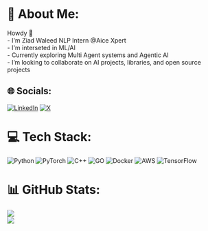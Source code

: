# 💫 About Me:
Howdy 🤠<br>- I'm Ziad Waleed NLP Intern @Aice Xpert<br>- I'm interseted in ML/AI<br>- Currently exploring Multi Agent systems and Agentic AI<br>- I’m looking to collaborate on AI projects, libraries, and open source projects


## 🌐 Socials:
[![LinkedIn](https://img.shields.io/badge/LinkedIn-%230077B5.svg?logo=linkedin&logoColor=white)](https://linkedin.com/in/ziadwaleed) [![X](https://img.shields.io/badge/X-black.svg?logo=X&logoColor=white)](https://x.com/FineTunedNigga) 

# 💻 Tech Stack:
![Python](https://img.shields.io/badge/python-3670A0?style=flat&logo=python&logoColor=ffdd54) ![PyTorch](https://img.shields.io/badge/PyTorch-%23EE4C2C.svg?style=flat&logo=PyTorch&logoColor=white) ![C++](https://img.shields.io/badge/c++-%2300599C.svg?style=flat&logo=c%2B%2B&logoColor=white) ![GO](https://img.shields.io/badge/go-3670A0?style=flat&logo=go&logoColor=ffdd54) ![Docker](https://img.shields.io/badge/docker-%230db7ed.svg?style=flat&logo=docker&logoColor=white) ![AWS](https://img.shields.io/badge/AWS-%23FF9900.svg?style=flat&logo=amazon-aws&logoColor=white) ![TensorFlow](https://img.shields.io/badge/TensorFlow-%23FF6F00.svg?style=flat&logo=TensorFlow&logoColor=white)
# 📊 GitHub Stats:
![](https://github-readme-stats.vercel.app/api?username=ZiadWaleed2003&theme=nord&hide_border=true&include_all_commits=true&count_private=false)<br/>
![](https://nirzak-streak-stats.vercel.app/?user=ZiadWaleed2003&theme=nord&hide_border=true)<br/>
<!-- Proudly created with GPRM ( https://gprm.itsvg.in ) -->
